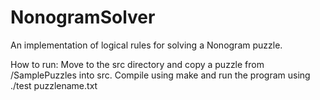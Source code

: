 # NonogramSolver
An implementation of logical rules for solving a Nonogram puzzle.

How to run: 
Move to the src directory and copy a puzzle from /SamplePuzzles into src. Compile using make and run the program using 
./test puzzlename.txt
